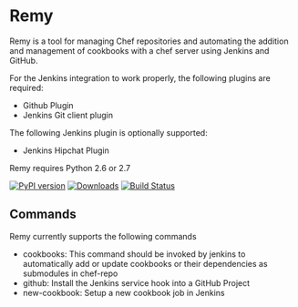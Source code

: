 Remy
====
Remy is a tool for managing Chef repositories and automating the addition and
management of cookbooks with a chef server using Jenkins and GitHub.

For the Jenkins integration to work properly, the following plugins are required:

 - Github Plugin
 - Jenkins Git client plugin

The following Jenkins plugin is optionally supported:

 - Jenkins Hipchat Plugin

Remy requires Python 2.6 or 2.7

[![PyPI version](https://badge.fury.io/py/remy.png)](http://badge.fury.io/py/remy) [![Downloads](https://pypip.in/d/remy/badge.png)](https://crate.io/packages/pamqp) [![Build Status](https://travis-ci.org/gmr/remy.png?branch=master)](https://travis-ci.org/gmr/remy)

Commands
--------
Remy currently supports the following commands

 - cookbooks: This command should be invoked by jenkins to automatically add or update cookbooks or their dependencies as submodules in chef-repo
 - github: Install the Jenkins service hook into a GitHub Project
 - new-cookbook: Setup a new cookbook job in Jenkins
